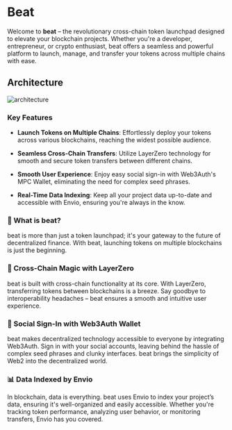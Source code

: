 # Beat

Welcome to **beat** – the revolutionary cross-chain token launchpad designed to elevate your blockchain projects. Whether you're a developer, entrepreneur, or crypto enthusiast, beat offers a seamless and powerful platform to launch, manage, and transfer your tokens across multiple chains with ease.

## Architecture

![architecture](https://res.cloudinary.com/dazemzk7u/image/upload/v1725810223/z9rilkolypp5a6fqduv6.jpg)

### Key Features

- **Launch Tokens on Multiple Chains**: Effortlessly deploy your tokens across various blockchains, reaching the widest possible audience.

- **Seamless Cross-Chain Transfers**: Utilize LayerZero technology for smooth and secure token transfers between different chains.

- **Smooth User Experience**: Enjoy easy social sign-in with Web3Auth's MPC Wallet, eliminating the need for complex seed phrases.

- **Real-Time Data Indexing**: Keep all your project data up-to-date and accessible with Envio, ensuring you're always in the know.

### 🚀 What is beat?

beat is more than just a token launchpad; it's your gateway to the future of decentralized finance. With beat, launching tokens on multiple blockchains is just the beginning.

### 🌉 Cross-Chain Magic with LayerZero

beat is built with cross-chain functionality at its core. With LayerZero, transferring tokens between blockchains is a breeze. Say goodbye to interoperability headaches – beat ensures a smooth and intuitive user experience.

### 🔐 Social Sign-In with Web3Auth Wallet

beat makes decentralized technology accessible to everyone by integrating Web3Auth. Sign in with your social accounts, leaving behind the hassle of complex seed phrases and clunky interfaces. beat brings the simplicity of Web2 into the decentralized world.

### 📊 Data Indexed by Envio

In blockchain, data is everything. beat uses Envio to index your project’s data, ensuring it's well-organized and easily accessible. Whether you're tracking token performance, analyzing user behavior, or monitoring transfers, Envio has you covered.
